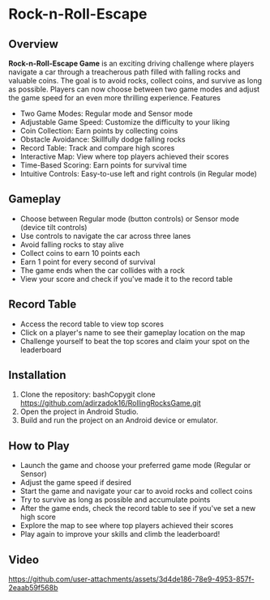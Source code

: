 # Rock-n-Roll-Escape
## Overview
**Rock-n-Roll-Escape Game** is an exciting driving challenge where players navigate a car through a treacherous path filled with falling rocks and valuable coins. The goal is to avoid rocks, collect coins, and survive as long as possible. Players can now choose between two game modes and adjust the game speed for an even more thrilling experience.
Features

- Two Game Modes: Regular mode and Sensor mode
- Adjustable Game Speed: Customize the difficulty to your liking
- Coin Collection: Earn points by collecting coins
- Obstacle Avoidance: Skillfully dodge falling rocks
- Record Table: Track and compare high scores
- Interactive Map: View where top players achieved their scores
- Time-Based Scoring: Earn points for survival time
- Intuitive Controls: Easy-to-use left and right controls (in Regular mode)

## Gameplay

- Choose between Regular mode (button controls) or Sensor mode (device tilt controls)
- Use controls to navigate the car across three lanes
- Avoid falling rocks to stay alive
- Collect coins to earn 10 points each
- Earn 1 point for every second of survival
- The game ends when the car collides with a rock
- View your score and check if you've made it to the record table

## Record Table

- Access the record table to view top scores
- Click on a player's name to see their gameplay location on the map
- Challenge yourself to beat the top scores and claim your spot on the leaderboard

## Installation

1. Clone the repository:
bashCopygit clone https://github.com/adirzadok16/RollingRocksGame.git
2. Open the project in Android Studio.
3. Build and run the project on an Android device or emulator.

## How to Play

- Launch the game and choose your preferred game mode (Regular or Sensor)
- Adjust the game speed if desired
- Start the game and navigate your car to avoid rocks and collect coins
- Try to survive as long as possible and accumulate points
- After the game ends, check the record table to see if you've set a new high score
- Explore the map to see where top players achieved their scores
- Play again to improve your skills and climb the leaderboard!

## Video

https://github.com/user-attachments/assets/3d4de186-78e9-4953-857f-2eaab59f568b


